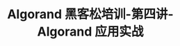 ---
title: "Algorand 黑客松培训-第四讲-Algorand 应用实战"
description: "This course goes through Algorand crowdfunding as a use case of Stateful and Stateless smart contracts. A github example using escrow accounts and TEAL logic is provided."
type: "course"
category: "Algorand 黑客松培训,Algorand Integrations"
difficulty: "Advanced"
summary: "Chinese - Use-case of Stateful and Stateless smart contracts"
file_path: ""
image: "https://assets-global.website-files.com/5e39e095596498a8b9624af1/5ffca6e3e0d8ad9231cc2af6_Portfolio-course---final.png"
link: "https://docs.google.com/presentation/d/1zfbsLQpf_q9ecFRkowI59n1tcu7fDp8tcpoAiDMGO_s/edit?usp=sharing"
status: "open"
---